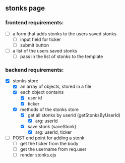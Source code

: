 ## stonks page

### frontend requirements:

- [ ] a form that adds stonks to the users saved stonks
  - [ ] input field for ticker
  - [ ] submit button
- [ ] a list of the users saved stonks
  - [ ] pass in the list of stonks to the template

### backend requirements:

- [x] stonks store
  - [x] an array of objects, stored in a file
  - [x] each object contains
    - [x] user id
    - [x] ticker
  - [x] methods of the stonks store
    - [x] get all stonks by userid (getStonksByUserId)
      - [x] arg: userId
    - [x] save stonk (saveStonk)
      - [x] arg: userId, ticker
- [ ] POST end point for adding a stonk
  - [ ] get the ticker from the body
  - [ ] get the username from req.user
  - [ ] render stonks.ejs
